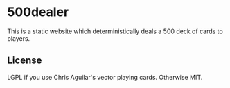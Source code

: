 # 500dealer

This is a static website which deterministically deals a 500 deck of cards to players.


## License

LGPL if you use Chris Aguilar's vector playing cards. Otherwise MIT.
